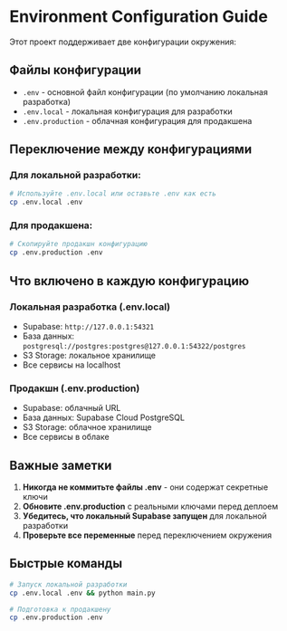 # Environment Configuration Guide

Этот проект поддерживает две конфигурации окружения:

## Файлы конфигурации

- `.env` - основной файл конфигурации (по умолчанию локальная разработка)
- `.env.local` - локальная конфигурация для разработки
- `.env.production` - облачная конфигурация для продакшена

## Переключение между конфигурациями

### Для локальной разработки:
```bash
# Используйте .env.local или оставьте .env как есть
cp .env.local .env
```

### Для продакшена:
```bash
# Скопируйте продакшн конфигурацию
cp .env.production .env
```

## Что включено в каждую конфигурацию

### Локальная разработка (.env.local)
- Supabase: `http://127.0.0.1:54321`
- База данных: `postgresql://postgres:postgres@127.0.0.1:54322/postgres`
- S3 Storage: локальное хранилище
- Все сервисы на localhost

### Продакшн (.env.production)
- Supabase: облачный URL
- База данных: Supabase Cloud PostgreSQL
- S3 Storage: облачное хранилище
- Все сервисы в облаке

## Важные заметки

1. **Никогда не коммитьте файлы .env** - они содержат секретные ключи
2. **Обновите .env.production** с реальными ключами перед деплоем
3. **Убедитесь, что локальный Supabase запущен** для локальной разработки
4. **Проверьте все переменные** перед переключением окружения

## Быстрые команды

```bash
# Запуск локальной разработки
cp .env.local .env && python main.py

# Подготовка к продакшену
cp .env.production .env
```

